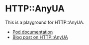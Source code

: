# HTTP::AnyUA

This is a playground for HTTP::AnyUA.
- [Pod documentation](https://metacpan.org/pod/HTTP::AnyUA)
- [Blog post on HTTP::AnyUA](https://metacpan.org/pod/HTTP::AnyUA)
